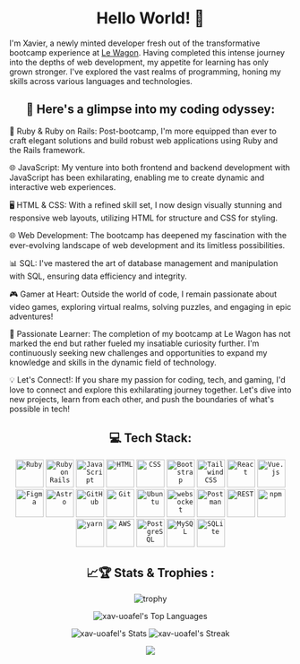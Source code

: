 <div align="center">

# Hello World! 👋


</div>

I'm Xavier, a newly minted developer fresh out of the transformative bootcamp experience at [Le Wagon](https://www.lewagon.com/fr). Having completed this intense journey into the depths of web development, my appetite for learning has only grown stronger. I've explored the vast realms of programming, honing my skills across various languages and technologies.

<div align="center">

## 🚀 Here's a glimpse into my coding odyssey:

</div>

💎 Ruby & Ruby on Rails: Post-bootcamp, I'm more equipped than ever to craft elegant solutions and build robust web applications using Ruby and the Rails framework.

🌐 JavaScript: My venture into both frontend and backend development with JavaScript has been exhilarating, enabling me to create dynamic and interactive web experiences.

🖥️ HTML & CSS: With a refined skill set, I now design visually stunning and responsive web layouts, utilizing HTML for structure and CSS for styling.

🌐 Web Development: The bootcamp has deepened my fascination with the ever-evolving landscape of web development and its limitless possibilities.

📊 SQL: I've mastered the art of database management and manipulation with SQL, ensuring data efficiency and integrity.

🎮 Gamer at Heart: Outside the world of code, I remain passionate about video games, exploring virtual realms, solving puzzles, and engaging in epic adventures!

🌟 Passionate Learner: The completion of my bootcamp at Le Wagon has not marked the end but rather fueled my insatiable curiosity further. I'm continuously seeking new challenges and opportunities to expand my knowledge and skills in the dynamic field of technology.

💡 Let's Connect!: If you share my passion for coding, tech, and gaming, I'd love to connect and explore this exhilarating journey together. Let's dive into new projects, learn from each other, and push the boundaries of what's possible in tech!


<div align="center">
  
## 💻 Tech Stack:

  <code><img width="50" src="https://user-images.githubusercontent.com/25181517/192603745-7d34df9e-7756-4756-a539-6a61badf7a80.png" alt="Ruby" title="Ruby"/></code>
	<code><img width="50" src="https://user-images.githubusercontent.com/25181517/192603748-3ac17112-3653-4257-80da-a57334b11411.png" alt="Ruby on Rails" title="Ruby on Rails"/></code>
  <code><img width="50" src="https://user-images.githubusercontent.com/25181517/117447155-6a868a00-af3d-11eb-9cfe-245df15c9f3f.png" alt="JavaScript" title="JavaScript"/></code>
	<code><img width="50" src="https://user-images.githubusercontent.com/25181517/192158954-f88b5814-d510-4564-b285-dff7d6400dad.png" alt="HTML" title="HTML"/></code>
	<code><img width="50" src="https://user-images.githubusercontent.com/25181517/183898674-75a4a1b1-f960-4ea9-abcb-637170a00a75.png" alt="CSS" title="CSS"/></code>
	<code><img width="50" src="https://user-images.githubusercontent.com/25181517/183898054-b3d693d4-dafb-4808-a509-bab54cf5de34.png" alt="Bootstrap" title="Bootstrap"/></code>
	<code><img width="50" src="https://user-images.githubusercontent.com/25181517/202896760-337261ed-ee92-4979-84c4-d4b829c7355d.png" alt="Tailwind CSS" title="Tailwind CSS"/></code>
	<code><img width="50" src="https://user-images.githubusercontent.com/25181517/183897015-94a058a6-b86e-4e42-a37f-bf92061753e5.png" alt="React" title="React"/></code>
	<code><img width="50" src="https://user-images.githubusercontent.com/25181517/117448124-a2da9800-af3e-11eb-85d2-bd1b69b65603.png" alt="Vue.js" title="Vue.js"/></code>
	<code><img width="50" src="https://user-images.githubusercontent.com/25181517/189715289-df3ee512-6eca-463f-a0f4-c10d94a06b2f.png" alt="Figma" title="Figma"/></code>
	<code><img width="50" src="https://github.com/marwin1991/profile-technology-icons/assets/54946572/397c0300-2e47-464e-81eb-6e991c9255fc" alt="Astro" title="Astro"/></code>
	<code><img width="50" src="https://user-images.githubusercontent.com/25181517/192108374-8da61ba1-99ec-41d7-80b8-fb2f7c0a4948.png" alt="GitHub" title="GitHub"/></code>
	<code><img width="50" src="https://user-images.githubusercontent.com/25181517/192108372-f71d70ac-7ae6-4c0d-8395-51d8870c2ef0.png" alt="Git" title="Git"/></code>
	<code><img width="50" src="https://user-images.githubusercontent.com/25181517/186884153-99edc188-e4aa-4c84-91b0-e2df260ebc33.png" alt="Ubuntu" title="Ubuntu"/></code>
	<code><img width="50" src="https://user-images.githubusercontent.com/25181517/187070862-03888f18-2e63-4332-95fb-3ba4f2708e59.png" alt="websocket" title="websocket"/></code>
	<code><img width="50" src="https://user-images.githubusercontent.com/25181517/192109061-e138ca71-337c-4019-8d42-4792fdaa7128.png" alt="Postman" title="Postman"/></code>
	<code><img width="50" src="https://user-images.githubusercontent.com/25181517/192107858-fe19f043-c502-4009-8c47-476fc89718ad.png" alt="REST" title="REST"/></code>
	<code><img width="50" src="https://user-images.githubusercontent.com/25181517/121401671-49102800-c959-11eb-9f6f-74d49a5e1774.png" alt="npm" title="npm"/></code>
	<code><img width="50" src="https://user-images.githubusercontent.com/25181517/183049794-a3dfaddd-22ee-4ffe-b0b4-549ccd4879f9.png" alt="yarn" title="yarn"/></code>
	<code><img width="50" src="https://user-images.githubusercontent.com/25181517/183896132-54262f2e-6d98-41e3-8888-e40ab5a17326.png" alt="AWS" title="AWS"/></code>
	<code><img width="50" src="https://user-images.githubusercontent.com/25181517/117208740-bfb78400-adf5-11eb-97bb-09072b6bedfc.png" alt="PostgreSQL" title="PostgreSQL"/></code>
	<code><img width="50" src="https://user-images.githubusercontent.com/25181517/183896128-ec99105a-ec1a-4d85-b08b-1aa1620b2046.png" alt="MySQL" title="MySQL"/></code>
	<code><img width="50" src="https://github.com/marwin1991/profile-technology-icons/assets/136815194/82df4543-236b-4e45-9604-5434e3faab17" alt="SQLite" title="SQLite"/></code>
</div>
<div align="center">

## 📈🏆 Stats & Trophies :
  
![trophy](https://github-profile-trophy.vercel.app/?username=Xav-uoafel&rank=-C&theme=darkhub&margin-w=15&margin-h=15&no-frame=true&row=2&column=3)

</div>

<div align="center">

![xav-uoafel's Top Languages](https://github-readme-stats.vercel.app/api/top-langs/?username=xav-uoafel&theme=vision-friendly-dark&show_icons=true&hide_border=true&layout=compact)

</div>
<div align="center">

![xav-uoafel's Stats](https://github-readme-stats.vercel.app/api?username=xav-uoafel&theme=vision-friendly-dark&show_icons=true&hide_border=true&count_private=true)
![xav-uoafel's Streak](https://github-readme-streak-stats.herokuapp.com/?user=xav-uoafel&theme=vision-friendly-dark&hide_border=true)

![](https://komarev.com/ghpvc/?username=Xav-uoafel&label=Visitors&color=grey&style=plastic&base=100)

</div>

